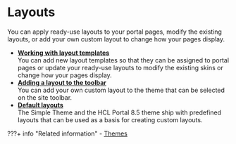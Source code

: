 # Layouts

You can apply ready-use layouts to your portal pages, modify the existing layouts, or add your own custom layout to change how your pages display.

-   **[Working with layout templates](themeopt_cust_layouttemp.md)**  
You can add new layout templates so that they can be assigned to portal pages or update your ready-use layouts to modify the existing skins or change how your pages display.
-   **[Adding a layout to the toolbar](themeopt_cust_scopelay.md)**  
You can add your own custom layout to the theme that can be selected on the site toolbar.
-   **[Default layouts](themeopt_cust_layoutdefault.md)**  
The Simple Theme and the HCL Portal 8.5 theme ship with predefined layouts that can be used as a basis for creating custom layouts.


???+ info "Related information"
    - [Themes](../../../../deployment/manage/migrate/planning_migration/mig_plan_expectations/mig_plan_expect_themes.md)

